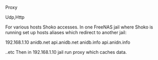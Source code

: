 Proxy

Udp,Http

For various hosts Shoko accesses.
In one FreeNAS jail where Shoko is running set up hosts aliases which
redirect to another jail:

192.168.1.10	anidb.net api.anidb.net anidb.info api.anidn.info

..etc
Then in 192.168.1.10 jail run proxy which caches data.
